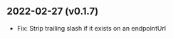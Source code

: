 
2022-02-27 (v0.1.7)
-------------------

- Fix: Strip trailing slash if it exists on an endpointUrl